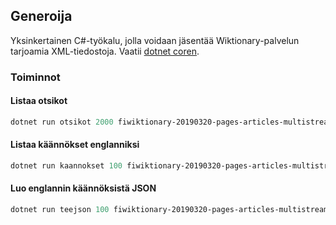 ## Generoija

Yksinkertainen C#-työkalu, jolla voidaan jäsentää Wiktionary-palvelun tarjoamia XML-tiedostoja. Vaatii [dotnet coren](https://dotnet.microsoft.com/download).

### Toiminnot

#### Listaa otsikot

```powershell
dotnet run otsikot 2000 fiwiktionary-20190320-pages-articles-multistream.xml
```

#### Listaa käännökset englanniksi

```powershell
dotnet run kaannokset 100 fiwiktionary-20190320-pages-articles-multistream.xml
```

#### Luo englannin käännöksistä JSON

```powershell
dotnet run teejson 100 fiwiktionary-20190320-pages-articles-multistream.xml tulos.json
```